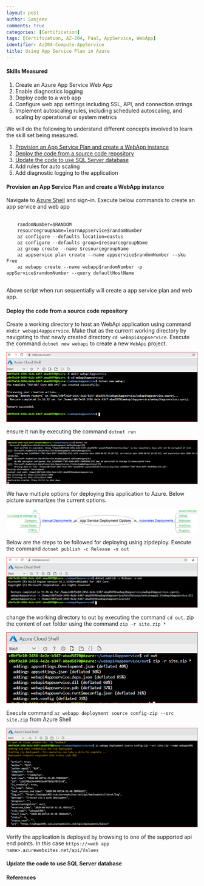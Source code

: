 ```yaml
---
layout: post
author: Sanjeev
comments: true
categories: [Certification]
tags: [Certification, AZ-204, PaaS, AppService, WebApp]
identifier: Az204-Compute-AppService
title: Using App Service Plan in Azure 
---
```

#### Skills Measured
1. Create an Azure App Service Web App
1. Enable diagnostics logging
1. Deploy code to a web app
1. Configure web app settings including SSL, API, and connection strings
1. Implement autoscaling rules, including scheduled autoscaling, and scaling by operational or system metrics

We will do the following to understand different concepts involved to learn the skill set being measured.
1. [Provision an App Service Plan and create a WebApp instance](#provision-an-app-service-plan-and-create-a-webapp-instance)
1. [Deploy the code from a source code repository](#deploy-the-code-from-a-source-code-repository)
1. [Update the code to use SQL Server database](#update-the-code-to-use-sql-server-database)
1. Add rules for auto scaling
1. Add diagnostic logging to the application

#### Provision an App Service Plan and create a WebApp instance
Navigate to [Azure Shell](https://shell.azure.com/) and sign-in. Execute below commands to create an app service and web app

<pre>
  <code>
    randomNumber=$RANDOM 
    resourcegroupName=learnAppservice$randomNumber
    az configure --defaults location=eastus
    az configure --defaults group=$resourcegroupName
    az group create --name $resourcegroupName
    az appservice plan create --name appservice$randomNumber --sku Free
    az webapp create --name webapp$randomNumber -p appService$randomNumber --query defaultHostName
  </code>
</pre>

Above script when run sequentially will create a app service plan and web app.

#### Deploy the code from a source code repository

Create a working directory to host an WebApi application using command `mkdir webapi4appservice`. Make that as the current working directory by navigating to that newly created directory `cd webapi4appservice`. Execute the command `dotnet new webapi` to create a new `WebApi` project.

![New WebApi project](\assets\images\azure_appservice\newwebapiproject.png)

ensure it run by executing the command `dotnet run`

![Run the application](\assets\images\azure_appservice\runtheapplocaly.png)

We have multiple options for deploying this application to Azure. Below picture summarizes the current options.

![App Service deployment options](\assets\images\azure_appservice\deploymentoptions.png)

Below are the steps to be followed for deploying using zipdeploy. Execute the command `dotnet publish -c Release -o out`

![Publish the application](\assets\images\azure_appservice\publishapplication.png)

change the working directory to out by executing the command `cd out`. zip the content of `out` folder using the command `zip -r site.zip *`

![Zip up out directory](\assets\images\azure_appservice\zipfoldercontent.png)

Execute command `az webapp deployment source config-zip --src site.zip` from Azure Shell

![Deploy](\assets\images\azure_appservice\deploytheapp.png)

Verify the application is deployed by browsing to one of the supported api end points. In this case `https://<web app name>.azurewebsites.net/api/Values`

#### Update the code to use SQL Server database

#### References

<script>hljs.initHighlightingOnLoad();</script>